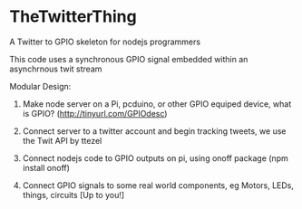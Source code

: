 # TheTwitterThing
A Twitter to GPIO skeleton for nodejs programmers

This code uses a synchronous GPIO signal embedded within an asynchrnous twit stream

Modular Design:

1. Make node server on a Pi, pcduino, or other GPIO equiped device, what is GPIO? (http://tinyurl.com/GPIOdesc)

2. Connect server to a twitter account and begin tracking tweets, we use the Twit API by ttezel 

3. Connect nodejs code to GPIO outputs on pi, using onoff package (npm install onoff)

4. Connect GPIO signals to some real world components, eg Motors, LEDs, things, circuits [Up to you!]


